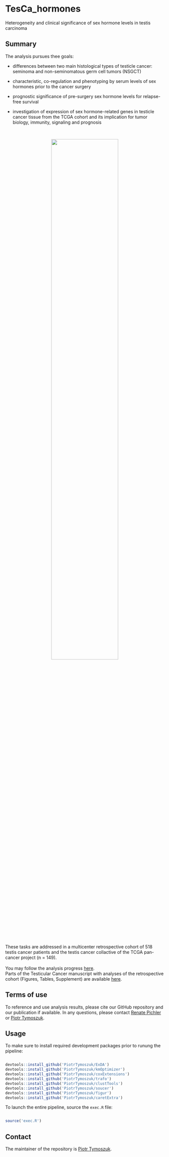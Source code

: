 # TesCa_hormones
Heterogeneity and clinical significance of sex hormone levels in testis carcinoma

## Summary

The analysis pursues thee goals:

* differences between two main histological types of testicle cancer: seminoma and non-seminomatous germ cell tumors (NSGCT)

* characteristic, co-regulation and phenotyping by serum levels of sex hormones prior to the cancer surgery

* prognostic significance of pre-surgery sex hormone levels for relapse-free survival

* investigation of expression of sex hormone-related genes in testicle cancer tissue from the TCGA cohort and its implication for tumor biology, immunity, signaling and prognosis

<br>

<p align = "center"> 
<img src = "https://user-images.githubusercontent.com/80723424/233738860-8d88f793-04c6-46a4-bcb8-42efd38b5767.png" width = "65%">
</p>

These tasks are addressed in a multicenter retrospective cohort of 518 testis cancer patients and the testis cancer collactive of the TCGA pan-cancer project (n = 149). 
<br>
<br>
You may follow the analysis progress [here](https://github.com/PiotrTymoszuk/TesCa_hormones/tree/main/report).
<br>
Parts of the Testicular Cancer manuscript with analyses of the retrospective cohort (Figures, Tables, Supplement) are available [here](https://github.com/PiotrTymoszuk/TesCa_hormones/tree/main/tesca%20paper).

## Terms of use

To reference and use analysis results, please cite our GitHub repository and our publication if available. In any questions, please contact [Renate Pichler](mailto:renate.pichler@i-med.ac.at) or [Piotr Tymoszuk](mailto:piotr.s.tymoszuk@gmail.com).

## Usage

To make sure to install required development packages prior to runung the pipeline:

```r

devtools::install_github('PiotrTymoszuk/ExDA')
devtools::install_github('PiotrTymoszuk/kmOptimizer')
devtools::install_github('PiotrTymoszuk/coxExtensions')
devtools::install_github('PiotrTymoszuk/trafo')
devtools::install_github('PiotrTymoszuk/clustTools')
devtools::install_github('PiotrTymoszuk/soucer')
devtools::install_github('PiotrTymoszuk/figur')
devtools::install_github('PiotrTymoszuk/caretExtra')

```
To launch the entire pipeline, source the `exec.R` file:

```r

source('exec.R')

```

## Contact

The maintainer of the repository is [Piotr Tymoszuk](mailto:piotr.s.tymoszuk@gmail.com).
